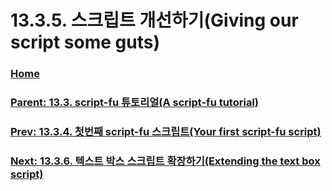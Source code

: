 # 13.3.5. 스크립트 개선하기(Giving our script some guts)

### [Home](./00-home.md)
### [Parent: 13.3. script-fu 튜토리얼(A script-fu tutorial)](./13-03-00-a-script-fu-tutorial.md)
### [Prev: 13.3.4. 첫번째 script-fu 스크립트(Your first script-fu script)](./13-03-04-your-first-script-fu-script.md)
### [Next: 13.3.6. 텍스트 박스 스크립트 확장하기(Extending the text box script)](./13-03-06-extending-the-text-box-script.md)
